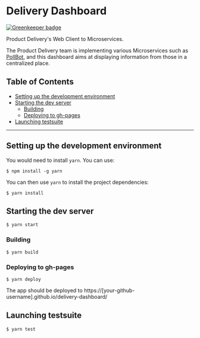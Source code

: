 # Delivery Dashboard

[![Greenkeeper badge](https://badges.greenkeeper.io/mozilla/delivery-dashboard.svg)](https://greenkeeper.io/)

Product Delivery's Web Client to Microservices.

The Product Delivery team is implementing various Microservices such as
[PollBot](https://github.com/mozilla/PollBot), and this dashboard aims at
displaying information from those in a centralized place.

## Table of Contents

  - [Setting up the development environment](#setting-up-the-development-environment)
  - [Starting the dev server](#starting-the-dev-server)
     - [Building](#building)
     - [Deploying to gh-pages](#deploying-to-gh-pages)
  - [Launching testsuite](#launching-testsuite)

---


## Setting up the development environment

You would need to install `yarn`. You can use:

    $ npm install -g yarn
    
You can then use `yarn` to install the project dependencies:

    $ yarn install

## Starting the dev server

    $ yarn start

### Building

    $ yarn build

### Deploying to gh-pages

    $ yarn deploy

The app should be deployed to
https://[your-github-username].github.io/delivery-dashboard/

## Launching testsuite

    $ yarn test
